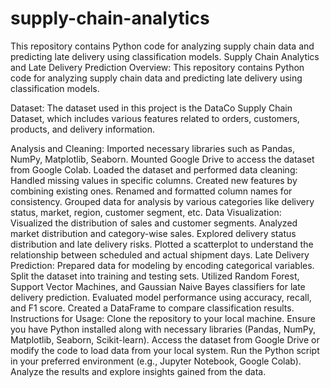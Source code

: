 # supply-chain-analytics
This repository contains Python code for analyzing supply chain data and predicting late delivery using classification models.
Supply Chain Analytics and Late Delivery Prediction
Overview:
This repository contains Python code for analyzing supply chain data and predicting late delivery using classification models.

Dataset:
The dataset used in this project is the DataCo Supply Chain Dataset, which includes various features related to orders, customers, products, and delivery information.

Analysis and Cleaning:
Imported necessary libraries such as Pandas, NumPy, Matplotlib, Seaborn.
Mounted Google Drive to access the dataset from Google Colab.
Loaded the dataset and performed data cleaning:
Handled missing values in specific columns.
Created new features by combining existing ones.
Renamed and formatted column names for consistency.
Grouped data for analysis by various categories like delivery status, market, region, customer segment, etc.
Data Visualization:
Visualized the distribution of sales and customer segments.
Analyzed market distribution and category-wise sales.
Explored delivery status distribution and late delivery risks.
Plotted a scatterplot to understand the relationship between scheduled and actual shipment days.
Late Delivery Prediction:
Prepared data for modeling by encoding categorical variables.
Split the dataset into training and testing sets.
Utilized Random Forest, Support Vector Machines, and Gaussian Naive Bayes classifiers for late delivery prediction.
Evaluated model performance using accuracy, recall, and F1 score.
Created a DataFrame to compare classification results.
Instructions for Usage:
Clone the repository to your local machine.
Ensure you have Python installed along with necessary libraries (Pandas, NumPy, Matplotlib, Seaborn, Scikit-learn).
Access the dataset from Google Drive or modify the code to load data from your local system.
Run the Python script in your preferred environment (e.g., Jupyter Notebook, Google Colab).
Analyze the results and explore insights gained from the data.
